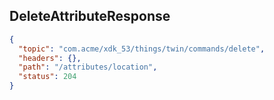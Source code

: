 ## DeleteAttributeResponse

```json
{
  "topic": "com.acme/xdk_53/things/twin/commands/delete",
  "headers": {},
  "path": "/attributes/location",
  "status": 204
}
```
